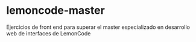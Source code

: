 # lemoncode-master
Ejercicios de front end para superar el master especializado en desarrollo web de interfaces de LemonCode 
